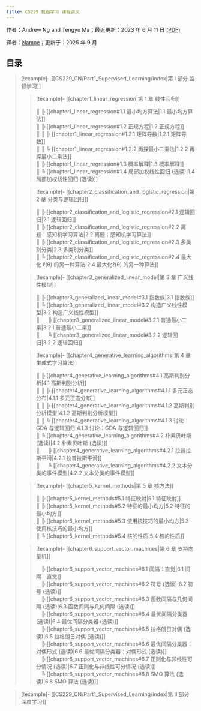 ```yaml
---
title: CS229 机器学习 课程讲义
---
```

作者：Andrew Ng and Tengyu Ma；最近更新：2023 年 6 月 11 日 [(PDF)](https://cs229.stanford.edu/main_notes.pdf)

译者：[Namoe](https://github.com/na-moe)；更新于：2025 年 9 月

## 目录

> [!example]- [[CS229_CN/Part1_Supervised_Learning/index|第 I 部分 监督学习]]  
>   
> > [!example]- [[chapter1_linear_regression|第 1 章 线性回归]]  
> > 
> > ║ ╠ [[chapter1_linear_regression#1.1 最小均方算法|1.1 最小均方算法]]  
> > ║ ╠ [[chapter1_linear_regression#1.2 正规方程|1.2 正规方程]]  
> > ║ ║ ╠ [[chapter1_linear_regression#1.2.1 矩阵导数|1.2.1 矩阵导数]]  
> > ║ ║ ╚ [[chapter1_linear_regression#1.2.2 再探最小二乘法|1.2.2 再探最小二乘法]]  
> > ║ ╠ [[chapter1_linear_regression#1.3 概率解释|1.3 概率解释]]  
> > ║ ╚ [[chapter1_linear_regression#1.4 局部加权线性回归 (选读)|1.4 局部加权线性回归 (选读)]]  
>   
> > [!example]-  [[chapter2_classification_and_logistic_regression|第 2 章 分类与逻辑回归]]  
> > 
> > ║ ╠ [[chapter2_classification_and_logistic_regression#2.1 逻辑回归|2.1 逻辑回归]]  
> > ║ ╠ [[chapter2_classification_and_logistic_regression#2.2 离题：感知机学习算法|2.2 离题：感知机学习算法]]  
> > ║ ╠ [[chapter2_classification_and_logistic_regression#2.3 多类别分类|2.3 多类别分类]]  
> > ║ ╚ [[chapter2_classification_and_logistic_regression#2.4 最大化 ℓ(θ) 的另一种算法|2.4 最大化ℓ(θ) 的另一种算法]]  
>   
> > [!example]-  [[chapter3_generalized_linear_model|第 3 章 广义线性模型]]  
> > 
> > ║ ╠ [[chapter3_generalized_linear_model#3.1 指数族|3.1 指数族]]  
> > ║ ╚ [[chapter3_generalized_linear_model#3.2 构造广义线性模型|3.2 构造广义线性模型]]  
> > ║     &emsp;&nbsp;╠ [[chapter3_generalized_linear_model#3.2.1 普通最小二乘|3.2.1 普通最小二乘]]  
> > ║     &emsp;&nbsp;╚ [[chapter3_generalized_linear_model#3.2.2 逻辑回归|3.2.2 逻辑回归]]  
>   
> > [!example]-  [[chapter4_generative_learning_algorithms|第 4 章 生成式学习算法]]  
> > 
> > ║ ╠ [[chapter4_generative_learning_algorithms#4.1 高斯判别分析|4.1 高斯判别分析]]  
> > ║ ║ ╠ [[chapter4_generative_learning_algorithms#4.1.1 多元正态分布|4.1.1 多元正态分布]]  
> > ║ ║ ╠ [[chapter4_generative_learning_algorithms#4.1.2 高斯判别分析模型|4.1.2 高斯判别分析模型]]  
> > ║ ║ ╚ [[chapter4_generative_learning_algorithms#4.1.3 讨论：GDA 与逻辑回归|4.1.3 讨论：GDA 与逻辑回归]]  
> > ║ ╚ [[chapter4_generative_learning_algorithms#4.2 朴素贝叶斯 (选读)|4.2 朴素贝叶斯 (选读)]]  
> > ║  &emsp;&nbsp;╠ [[chapter4_generative_learning_algorithms#4.2.1 拉普拉斯平滑|4.2.1 拉普拉斯平滑]]  
> > ║  &emsp;&nbsp;╚ [[chapter4_generative_learning_algorithms#4.2.2 文本分类的事件模型|4.2.2 文本分类的事件模型]]  
>   
> > [!example]-  [[chapter5_kernel_methods|第 5 章 核方法]]  
> > 
> > ║ ╠ [[chapter5_kernel_methods#5.1 特征映射|5.1 特征映射]]  
> > ║ ╠ [[chapter5_kernel_methods#5.2 特征的最小均方|5.2 特征的最小均方]]  
> > ║ ╠ [[chapter5_kernel_methods#5.3 使用核技巧的最小均方|5.3 使用核技巧的最小均方]]  
> > ║ ╚ [[chapter5_kernel_methods#5.4 核的性质|5.4 核的性质]]  
>   
> > [!example]-  [[chapter6_support_vector_machines|第 6 章 支持向量机]]  
> > 
> >   &emsp;╠ [[chapter6_support_vector_machines#6.1 间隔：直觉|6.1 间隔：直觉]]  
> >   &emsp;╠ [[chapter6_support_vector_machines#6.2 符号 (选读)|6.2 符号 (选读)]]  
> >   &emsp;╠ [[chapter6_support_vector_machines#6.3 函数间隔与几何间隔 (选读)|6.3 函数间隔与几何间隔 (选读)]]  
> >   &emsp;╠ [[chapter6_support_vector_machines#6.4 最优间隔分类器 (选读)|6.4 最优间隔分类器 (选读)]]  
> >   &emsp;╠ [[chapter6_support_vector_machines#6.5 拉格朗日对偶 (选读)|6.5 拉格朗日对偶 (选读)]]  
> >   &emsp;╠ [[chapter6_support_vector_machines#6.6 最优间隔分类器：对偶形式 (选读)|6.6 最优间隔分类器：对偶形式 (选读)]]  
> >   &emsp;╠ [[chapter6_support_vector_machines#6.7 正则化与非线性可分情况 (选读)|6.7 正则化与非线性可分情况 (选读)]]  
> >   &emsp;╚ [[chapter6_support_vector_machines#6.8 SMO 算法 (选读)|6.8 SMO 算法 (选读)]]  

> [!example]- [[CS229_CN/Part1_Supervised_Learning/index|第 II 部分 深度学习]]  
>   

